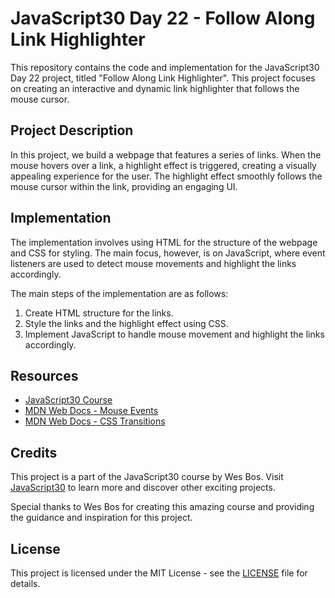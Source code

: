 # JavaScript30 Day 22 - Follow Along Link Highlighter

This repository contains the code and implementation for the JavaScript30 Day 22 project, titled "Follow Along Link Highlighter". This project focuses on creating an interactive and dynamic link highlighter that follows the mouse cursor.

## Project Description

In this project, we build a webpage that features a series of links. When the mouse hovers over a link, a highlight effect is triggered, creating a visually appealing experience for the user. The highlight effect smoothly follows the mouse cursor within the link, providing an engaging UI.

## Implementation

The implementation involves using HTML for the structure of the webpage and CSS for styling. The main focus, however, is on JavaScript, where event listeners are used to detect mouse movements and highlight the links accordingly.

The main steps of the implementation are as follows:
1. Create HTML structure for the links.
2. Style the links and the highlight effect using CSS.
3. Implement JavaScript to handle mouse movement and highlight the links accordingly.


## Resources

- [JavaScript30 Course](https://javascript30.com/)
- [MDN Web Docs - Mouse Events](https://developer.mozilla.org/en-US/docs/Web/API/MouseEvent)
- [MDN Web Docs - CSS Transitions](https://developer.mozilla.org/en-US/docs/Web/CSS/CSS_Transitions)

## Credits

This project is a part of the JavaScript30 course by Wes Bos. Visit [JavaScript30](https://javascript30.com/) to learn more and discover other exciting projects.

Special thanks to Wes Bos for creating this amazing course and providing the guidance and inspiration for this project.
## License

This project is licensed under the MIT License - see the [LICENSE](LICENSE) file for details.
